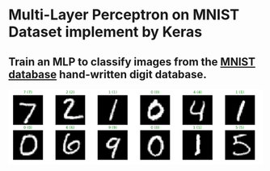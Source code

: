 # Multi-Layer Perceptron on MNIST Dataset implement by Keras

## Train an MLP to classify images from the [MNIST database](http://yann.lecun.com/exdb/mnist/) hand-written digit database.

<img src='MNIST.png'>